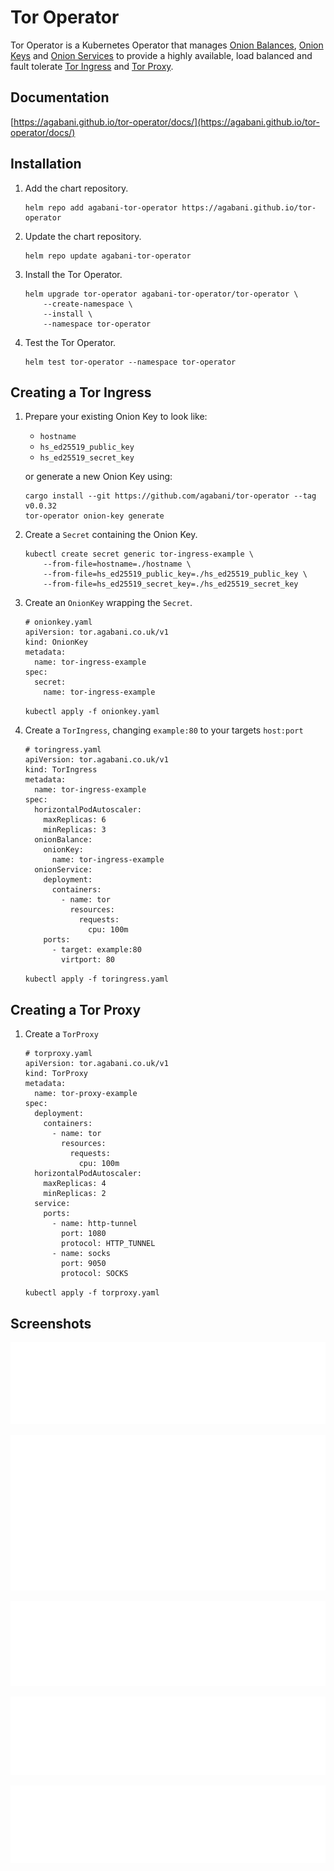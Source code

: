 # Tor Operator

Tor Operator is a Kubernetes Operator that manages [Onion Balances](https://agabani.github.io/tor-operator/docs/custom_resource_definitions/onionbalance/), [Onion Keys](https://agabani.github.io/tor-operator/docs/custom_resource_definitions/onionkey/) and [Onion Services](https://agabani.github.io/tor-operator/docs/custom_resource_definitions/onionservice/) to provide a highly available, load balanced and fault tolerate [Tor Ingress](https://agabani.github.io/tor-operator/docs/custom_resource_definitions/toringress/) and [Tor Proxy](https://agabani.github.io/tor-operator/docs/custom_resource_definitions/torproxy/).

## Documentation

[https://agabani.github.io/tor-operator/docs/](https://agabani.github.io/tor-operator/docs/)

<!--getting-started-installation-start-->

## Installation

1.  Add the chart repository.

        helm repo add agabani-tor-operator https://agabani.github.io/tor-operator

1.  Update the chart repository.

        helm repo update agabani-tor-operator

1.  Install the Tor Operator.

        helm upgrade tor-operator agabani-tor-operator/tor-operator \
            --create-namespace \
            --install \
            --namespace tor-operator

1.  Test the Tor Operator.

        helm test tor-operator --namespace tor-operator

<!--getting-started-installation-end-->

<!--getting-started-custom-resource-definitions-start-->

## Creating a Tor Ingress

1.  Prepare your existing Onion Key to look like:

    - `hostname`
    - `hs_ed25519_public_key`
    - `hs_ed25519_secret_key`

    or generate a new Onion Key using:

        cargo install --git https://github.com/agabani/tor-operator --tag v0.0.32
        tor-operator onion-key generate

1.  Create a `Secret` containing the Onion Key.

        kubectl create secret generic tor-ingress-example \
            --from-file=hostname=./hostname \
            --from-file=hs_ed25519_public_key=./hs_ed25519_public_key \
            --from-file=hs_ed25519_secret_key=./hs_ed25519_secret_key

1.  Create an `OnionKey` wrapping the `Secret`.

        # onionkey.yaml
        apiVersion: tor.agabani.co.uk/v1
        kind: OnionKey
        metadata:
          name: tor-ingress-example
        spec:
          secret:
            name: tor-ingress-example

    `kubectl apply -f onionkey.yaml`

1.  Create a `TorIngress`, changing `example:80` to your targets `host:port`

        # toringress.yaml
        apiVersion: tor.agabani.co.uk/v1
        kind: TorIngress
        metadata:
          name: tor-ingress-example
        spec:
          horizontalPodAutoscaler:
            maxReplicas: 6
            minReplicas: 3
          onionBalance:
            onionKey:
              name: tor-ingress-example
          onionService:
            deployment:
              containers:
                - name: tor
                  resources:
                    requests:
                      cpu: 100m
            ports:
              - target: example:80
                virtport: 80

    `kubectl apply -f toringress.yaml`

## Creating a Tor Proxy

1.  Create a `TorProxy`

        # torproxy.yaml
        apiVersion: tor.agabani.co.uk/v1
        kind: TorProxy
        metadata:
          name: tor-proxy-example
        spec:
          deployment:
            containers:
              - name: tor
                resources:
                  requests:
                    cpu: 100m
          horizontalPodAutoscaler:
            maxReplicas: 4
            minReplicas: 2
          service:
            ports:
              - name: http-tunnel
                port: 1080
                protocol: HTTP_TUNNEL
              - name: socks
                port: 9050
                protocol: SOCKS

    `kubectl apply -f torproxy.yaml`

<!--getting-started-custom-resource-definitions-end-->

## Screenshots

![OnionBalance](./docs/custom_resource_definitions/onionbalance.svg)

![OnionKey](./docs/custom_resource_definitions/onionkey.svg)

![OnionService](./docs/custom_resource_definitions/onionservice.svg)

![TorIngress](./docs/custom_resource_definitions/toringress.svg)

![TorProxy](./docs/custom_resource_definitions/torproxy.svg)

